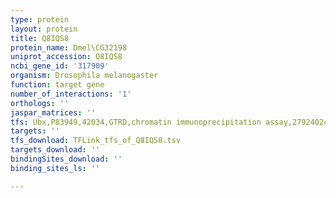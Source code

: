 ```yaml
---
type: protein
layout: protein
title: Q8IQS8
protein_name: Dmel\CG32198
uniprot_accession: Q8IQS8
ncbi_gene_id: '317909'
organism: Drosophila melanogaster
function: target gene
number_of_interactions: '1'
orthologs: ''
jaspar_matrices: ''
tfs: Ubx,P83949,42034,GTRD,chromatin immunoprecipitation assay,27924024%5Buid%5D,No
targets: ''
tfs_download: TFLink_tfs_of_Q8IQS8.tsv
targets_download: ''
bindingSites_download: ''
binding_sites_ls: ''

---
```

